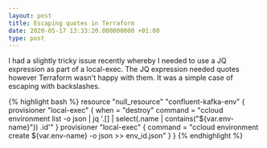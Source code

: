 ```yaml
---
layout: post
title: Escaping quotes in Terraform
date: 2020-05-17 13:33:20.000000000 +01:00
type: post
---
```

I had a slightly tricky issue recently whereby I needed to use a JQ expression as part of a local-exec.  The JQ expression needed quotes however Terraform wasn't happy with them.  It was a simple case of escaping with backslashes.

{% highlight bash %}
resource "null_resource" "confluent-kafka-env" {
  provisioner "local-exec" {
    when = "destroy"
    command = "ccloud environment list -o json | jq '.[] | select(.name | contains(\"${var.env-name}\")) .id'"
  }
  provisioner "local-exec" {
    command = "ccloud environment create ${var.env-name} -o json >> env_id.json"
  }
}
{% endhighlight %}
